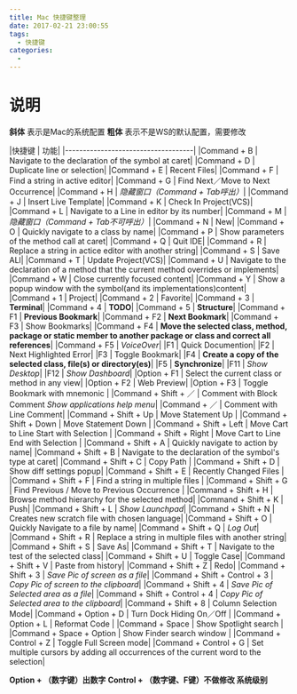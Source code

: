 ```yaml
---
title: Mac 快捷键整理
date: 2017-02-21 23:00:55
tags:
  - 快捷键
categories:
  -
---
```


# 说明

**斜体** 表示是Mac的系统配置
**粗体** 表示不是WS的默认配置，需要修改

<!-- more -->

|快捷键                         | 功能|
|------------------------------------|
|Command + B                   | Navigate to the declaration of the symbol at caret|
|Command + D                   | Duplicate line or selection|
|Command + E                   | Recent Files|
|Command + F                   | Find a string in active editor|
|Command + G                   | Find Next／Move to Next Occurrence|
|Command + H                   | *隐藏窗口（Command + Tab呼出）*|
|Command + J                   | Insert Live Template|
|Command + K                   | Check In Project(VCS)|
|Command + L                   | Navigate to a Line in editor by its number|
|Command + M                   | *隐藏窗口（Command + Tab不可呼出）*|
|Command + N                   | New|
|Command + O                   | Quickly navigate to a class by name|
|Command + P                   | Show parameters of the method call at caret|
|Command + Q                   | Quit IDE|
|Command + R                   | Replace a string in actice editor with another string|
|Command + S                   | Save ALl|
|Command + T                   | Update Project(VCS)|
|Command + U                   | Navigate to the declaration of a method that the current method overrides or implements|
|Command + W                   | Close currently focused content|
|Command + Y                   | Show a popup window with the symbol(and its implementations)content|
|Command + 1                   | Project|
|Command + 2                   | Favorite|
|Command + 3                   | **Terminal**|
|Command + 4                   | **TODO**|
|Command + 5                   | **Structure**|
|Command + F1                  | **Previous Bookmark**|
|Command + F2                  | **Next Bookmark**|
|Command + F3                  | Show Bookmarks|
|Command + F4                  | **Move the selected class, method, package or static member to another package or class and correct all references**|
|Command + F5                  | *VoiceOver*|
|F1                            | Quick Documention|
|F2                            | Next Highlighted Error|
|F3                            | Toggle Bookmark|
|F4                            | **Create a copy of the selected class, file(s) or directory(es)**|
|F5                            | **Synchronize**|
|F11                           | *Show Desktop*|
|F12                           | *Show Dashboard*|
|Option + F1                   | Select the current class or method in any view|
|Option + F2                   | Web Preview|
|Option + F3                   | Toggle Bookmark with mnemonic |
|Command + Shift + ／           | Comment with Block Comment *Show applications help menu*|
|Command + ／                   | Comment with Line Comment|
|Command + Shift + Up          | Move Statement Up |
|Command + Shift + Down        | Move Statement Down |
|Command + Shift + Left        | Move Cart to Line Start with Selection |
|Command + Shift + Right       | Move Cart to Line End with Selection |
|Command + Shift + A           | Quickly navigate to action by name|
|Command + Shift + B           | Navigate to the declaration of the symbol's type at caret|
|Command + Shift + C           | Copy Path |
|Command + Shift + D           | Show diff settings popup|
|Command + Shift + E           | Recently Changed Files |
|Command + Shift + F           | Find a string in multiple files |
|Command + Shift + G           | Find Previous / Move to Previous Occurrence |
|Command + Shift + H           | Browse method hierarchy for the selected method|
|Command + Shift + K           | Push|
|Command + Shift + L           | *Show Launchpad*|
|Command + Shift + N           | Creates new scratch file with chosen language|
|Command + Shift + O           | Quickly Navigate to a file by name|
|Command + Shift + Q           | *Log Out*|
|Command + Shift + R           | Replace a string in multiple files with another string|
|Command + Shift + S           | Save As|
|Command + Shift + T           | Navigate to the test of the selected class|
|Command + Shift + U           | Toggle Case|
|Command + Shift + V           | Paste from history|
|Command + Shift + Z           | Redo|
|Command + Shift + 3           | *Save Pic of screen as a file*|
|Command + Shift + Control + 3 | *Copy Pic of screen to the clipboard*|
|Command + Shift + 4           | *Save Pic of Selected area as a file*|
|Command + Shift + Control + 4 | *Copy Pic of Selected area to the clipboard*|
|Command + Shift + 8           | Column Selection Mode|
|Command + Option + D          | Turn Dock Hiding On／Off |
|Command + Option + L          | Reformat Code |
|Command + Space               | Show Spotlight search |
|Command + Space + Option      | Show Finder search window |
|Command + Control + Z         | Toggle Full Screen mode|
|Command + Control + G         | Set multiple cursors by adding all occurrences of the current word to the selection|

**Option  + （数字键）出数字**
**Control + （数字键、F键）不做修改 系统级别**

